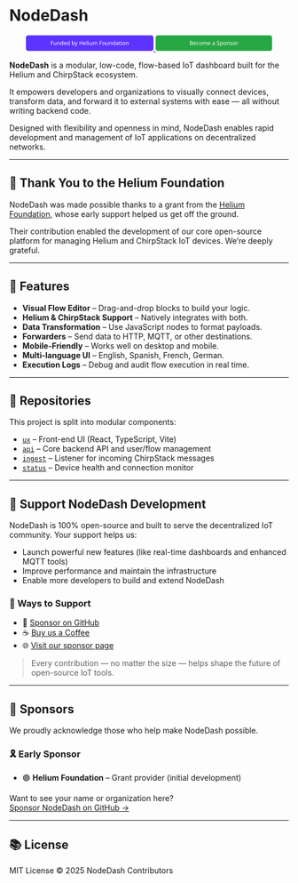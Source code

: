 # NodeDash

<p align="center">
  <a href="https://www.helium.foundation/grants">
    <img src="https://raw.githubusercontent.com/NodeDash/UX/main/public/helium-foundation.svg" alt="Funded by Helium Foundation" height="28">
  </a>
  <a href="https://github.com/sponsors/nskoglund">
    <img src="https://raw.githubusercontent.com/NodeDash/UX/main/public/become-a-sponsor.svg" alt="Become a Sponsor" height="28">
  </a>
</p>

**NodeDash** is a modular, low-code, flow-based IoT dashboard built for the Helium and ChirpStack ecosystem.

It empowers developers and organizations to visually connect devices, transform data, and forward it to external systems with ease — all without writing backend code.

Designed with flexibility and openness in mind, NodeDash enables rapid development and management of IoT applications on decentralized networks.

---

## 🙏 Thank You to the Helium Foundation

NodeDash was made possible thanks to a grant from the [Helium Foundation](https://www.helium.foundation/grants), whose early support helped us get off the ground.

Their contribution enabled the development of our core open-source platform for managing Helium and ChirpStack IoT devices. We’re deeply grateful.

---

## 🚀 Features

- **Visual Flow Editor** – Drag-and-drop blocks to build your logic.
- **Helium & ChirpStack Support** – Natively integrates with both.
- **Data Transformation** – Use JavaScript nodes to format payloads.
- **Forwarders** – Send data to HTTP, MQTT, or other destinations.
- **Mobile-Friendly** – Works well on desktop and mobile.
- **Multi-language UI** – English, Spanish, French, German.
- **Execution Logs** – Debug and audit flow execution in real time.

---

## 📁 Repositories

This project is split into modular components:

- [`ux`](https://github.com/NodeDash/ux) – Front-end UI (React, TypeScript, Vite)
- [`api`](https://github.com/NodeDash/api) – Core backend API and user/flow management
- [`ingest`](https://github.com/NodeDash/ingest) – Listener for incoming ChirpStack messages
- [`status`](https://github.com/NodeDash/status) – Device health and connection monitor

---

## 💸 Support NodeDash Development

NodeDash is 100% open-source and built to serve the decentralized IoT community. Your support helps us:

- Launch powerful new features (like real-time dashboards and enhanced MQTT tools)
- Improve performance and maintain the infrastructure
- Enable more developers to build and extend NodeDash

### 🙌 Ways to Support

- 💖 [Sponsor on GitHub](https://github.com/sponsors/nodedash)
- ☕ [Buy us a Coffee](https://buymeacoffee.com/nodedash)
- 🌐 [Visit our sponsor page](https://nodedash.io/sponsor)

> Every contribution — no matter the size — helps shape the future of open-source IoT tools.

---

## 🌟 Sponsors

We proudly acknowledge those who help make NodeDash possible.

### 🎗️ Early Sponsor
- 🟣 **Helium Foundation** – Grant provider (initial development)

Want to see your name or organization here?  
[Sponsor NodeDash on GitHub →](https://github.com/sponsors/nodedash)

---

## 📚 License

MIT License © 2025 NodeDash Contributors
